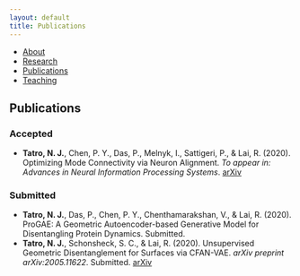 ```yaml
---
layout: default
title: Publications
---
```

<body>
<ul class="sidenav">
  <li><a href="/index.html">About</a></li>
  <li><a href="/research.html">Research</a></li>
  <li><a class="active" href="#publications">Publications</a></li>
  <li><a href="/teaching.html">Teaching</a></li>
</ul>

<div class="content">
<h2>Publications</h2>
  <h3> Accepted </h3>
   <ul>
    <li> <b>Tatro, N. J.</b>, Chen, P. Y., Das, P., Melnyk, I., Sattigeri, P., & Lai, R. (2020). Optimizing Mode Connectivity via Neuron Alignment. <i>To appear in: Advances in Neural Information Processing Systems</i>. <a href="https://arxiv.org/abs/2009.02439">arXiv</a>
     </li>
   </ul>
  <h3> Submitted </h3>
  <ul>
    <li> <b>Tatro, N. J.</b>, Das, P., Chen, P. Y., Chenthamarakshan, V., & Lai, R. (2020). ProGAE: A Geometric Autoencoder-based Generative Model for Disentangling Protein Dynamics. Submitted. </li>
    <li> <b>Tatro, N. J.</b>, Schonsheck, S. C., & Lai, R. (2020). Unsupervised Geometric Disentanglement for Surfaces via CFAN-VAE. <i>arXiv preprint arXiv:2005.11622</i>. Submitted. <a href="https://arxiv.org/abs/2005.11622">arXiv</a> </li>
  </ul>
</div>
</body>
